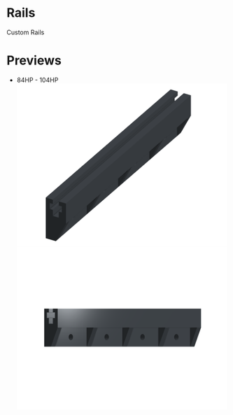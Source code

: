 # Rails
Custom Rails
# Previews
* 84HP - 104HP
![image](https://github.com/HanalogInstruments/Rails/blob/main/Picture/84HP_1.png)
![image](https://github.com/HanalogInstruments/Rails/blob/main/Picture/84HP_2.png)
